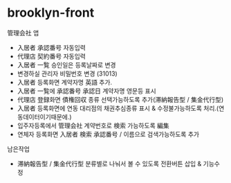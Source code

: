 # brooklyn-front

管理会社 앱

- 入居者 承認番号 자동입력
- 代理店 契約番号 자동입력
- 入居者 一覧 승인일은 등록날짜로 변경
- 변경하실 관리자 비밀번호 변경 (31013)
- 入居者 등록화면 계약자명 英語 추가.
- 入居者 一覧에 承認番号 承認日 계약자명 영문등 표시
- 代理店 登録화면 債権回収 종류 선택가능하도록 추가(滞納報告型 / 集金代行型)
- 入居者 등록화면에 연동 대리점의 채권추심종류 표시 & 수정불가능하도록 처리.(연동데이터이기때문에.)
- 입주자등록에서 管理会社 계약번호로 検索 가능하도록 編集
- 연체자 등록화면 入居者 検索 承認番号 / 이름으로 검색가능하도록 추가

남은작업

- 滞納報告型 / 集金代行型 분류별로 나눠서 볼 수 있도록 전환버튼 삽입 & 기능수정
